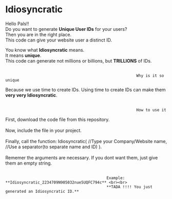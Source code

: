 # Idiosyncratic
Hello Pals!! <br>
Do you want to generate **Unique User IDs** for your users? <br>
Then you are in the right place. <br>
This code can give your website user a distinct ID. <br>

You know what **Idiosyncratic** means. <br>
It means **unique**. <br>
This code can generate not millions or billions, but **TRILLIONS** of IDs. <br> <br>

                                                             Why is it so unique 
Because we use time to create IDs. Using time to create IDs can make them **very very Idiosyncratic**. <br><br>


                                                             
                                                             How to use it
First, download the code file from this repository. <br><br>
Now, include the file in your project. <br><br>
Finally, call the function:
     Idiosyncratic( //Type your Company/Website name, //Use a separator(to separate name and ID) ).  <br> <br>
Rememer the arguments are necessary. If you dont want them, just give them an empty string. <br><br>
                                                 
                                                 
                                                Example: **Idiosyncratic_2234709N905032nue5UQFC794c** <br><br>
                                                **TADA !!!! You just generated an Idiosyncratic ID.**


